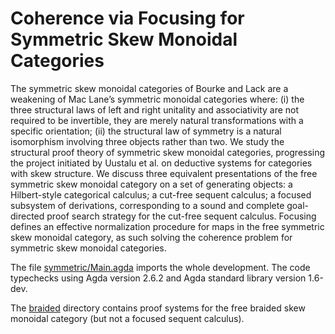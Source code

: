 # Coherence via Focusing for Symmetric Skew Monoidal Categories

The symmetric skew monoidal categories of Bourke and Lack are a weakening of Mac Lane’s symmetric monoidal categories where: (i) the three structural laws of left and right unitality and associativity are not required to be invertible, they are merely natural transformations with a specific orientation; (ii) the structural law of symmetry is a natural isomorphism involving three objects rather than two. 
We study the structural proof theory of symmetric skew monoidal categories, progressing the project initiated by Uustalu et al. on deductive systems for categories with skew structure. We discuss three equivalent presentations of the free symmetric skew monoidal category on a set of generating objects: a Hilbert-style categorical calculus; a cut-free sequent calculus; a focused subsystem of derivations, corresponding to a sound and complete goal-directed proof search strategy for the cut-free sequent calculus. Focusing defines an effective normalization procedure for maps in the free symmetric skew monoidal category, as such solving
the coherence problem for symmetric skew monoidal categories.


The file [symmetric/Main.agda](https://github.com/niccoloveltri/coh-symmskewmon/blob/main/symmetric/Main.agda) imports the whole development.
The code typechecks using Agda version 2.6.2 and Agda standard library version 1.6-dev.

The [braided](https://github.com/niccoloveltri/coh-symmskewmon/tree/main/braided) directory contains proof systems for the free braided skew monoidal category (but not a focused sequent calculus).
